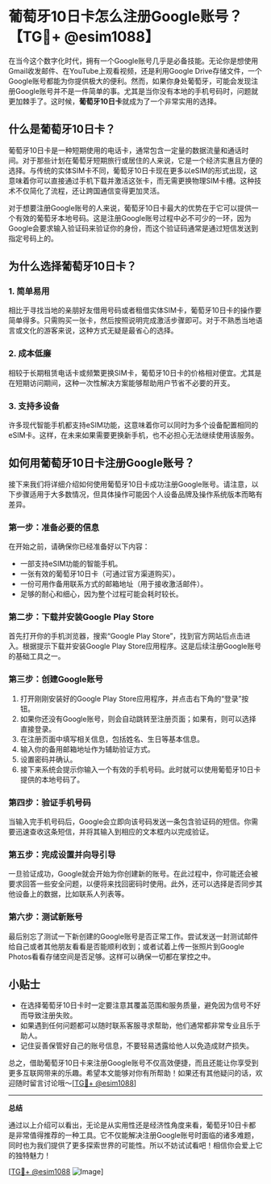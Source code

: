 # 葡萄牙10日卡怎么注册Google账号？【TG💪+ @esim1088】

在当今这个数字化时代，拥有一个Google账号几乎是必备技能。无论你是想使用Gmail收发邮件、在YouTube上观看视频，还是利用Google Drive存储文件，一个Google账号都能为你提供极大的便利。然而，如果你身处葡萄牙，可能会发现注册Google账号并不是一件简单的事。尤其是当你没有本地的手机号码时，问题就更加棘手了。这时候，**葡萄牙10日卡**就成为了一个非常实用的选择。

## 什么是葡萄牙10日卡？

葡萄牙10日卡是一种短期使用的电话卡，通常包含一定量的数据流量和通话时间。对于那些计划在葡萄牙短期旅行或居住的人来说，它是一个经济实惠且方便的选择。与传统的实体SIM卡不同，葡萄牙10日卡现在更多以eSIM的形式出现，这意味着你可以直接通过手机下载并激活这张卡，而无需更换物理SIM卡槽。这种技术不仅简化了流程，还让跨国通信变得更加灵活。

对于想要注册Google账号的人来说，葡萄牙10日卡最大的优势在于它可以提供一个有效的葡萄牙本地号码。这是注册Google账号过程中必不可少的一环，因为Google会要求输入验证码来验证你的身份，而这个验证码通常是通过短信发送到指定号码上的。

## 为什么选择葡萄牙10日卡？

### 1. 简单易用

相比于寻找当地的亲朋好友借用号码或者租借实体SIM卡，葡萄牙10日卡的操作要简单得多。只需购买一张卡，然后按照说明完成激活步骤即可。对于不熟悉当地语言或文化的游客来说，这种方式无疑是最省心的选择。

### 2. 成本低廉

相较于长期租赁电话卡或频繁更换SIM卡，葡萄牙10日卡的价格相对便宜。尤其是在短期访问期间，这种一次性解决方案能够帮助用户节省不必要的开支。

### 3. 支持多设备

许多现代智能手机都支持eSIM功能，这意味着你可以同时为多个设备配置相同的eSIM卡。这样，在未来如果需要更换新手机，也不必担心无法继续使用该服务。

## 如何用葡萄牙10日卡注册Google账号？

接下来我们将详细介绍如何使用葡萄牙10日卡成功注册Google账号。请注意，以下步骤适用于大多数情况，但具体操作可能因个人设备品牌及操作系统版本而略有差异。

### 第一步：准备必要的信息

在开始之前，请确保你已经准备好以下内容：
- 一部支持eSIM功能的智能手机。
- 一张有效的葡萄牙10日卡（可通过官方渠道购买）。
- 一份可用作备用联系方式的邮箱地址（用于接收激活邮件）。
- 足够的耐心和细心，因为整个过程可能会耗时较长。

### 第二步：下载并安装Google Play Store

首先打开你的手机浏览器，搜索“Google Play Store”，找到官方网站后点击进入。根据提示下载并安装Google Play Store应用程序。这是后续注册Google账号的基础工具之一。

### 第三步：创建Google账号

1. 打开刚刚安装好的Google Play Store应用程序，并点击右下角的“登录”按钮。
2. 如果你还没有Google账号，则会自动跳转至注册页面；如果有，则可以选择直接登录。
3. 在注册页面中填写相关信息，包括姓名、生日等基本信息。
4. 输入你的备用邮箱地址作为辅助验证方式。
5. 设置密码并确认。
6. 接下来系统会提示你输入一个有效的手机号码。此时就可以使用葡萄牙10日卡提供的本地号码了。

### 第四步：验证手机号码

当输入完手机号码后，Google会立即向该号码发送一条包含验证码的短信。你需要迅速查收这条短信，并将其输入到相应的文本框内以完成验证。

### 第五步：完成设置并向导引导

一旦验证成功，Google就会开始为你创建新的账号。在此过程中，你可能还会被要求回答一些安全问题，以便将来找回密码时使用。此外，还可以选择是否同步其他设备上的数据，比如联系人列表等。

### 第六步：测试新账号

最后别忘了测试一下新创建的Google账号是否正常工作。尝试发送一封测试邮件给自己或者其他朋友看看是否能顺利收到；或者试着上传一张照片到Google Photos看看存储空间是否足够。这样可以确保一切都在掌控之中。

## 小贴士

- 在选择葡萄牙10日卡时一定要注意其覆盖范围和服务质量，避免因为信号不好而导致注册失败。
- 如果遇到任何问题都可以随时联系客服寻求帮助，他们通常都非常专业且乐于助人。
- 记住妥善保管好自己的账号信息，不要轻易透露给他人以免造成财产损失。

总之，借助葡萄牙10日卡来注册Google账号不仅高效便捷，而且还能让你享受到更多互联网带来的乐趣。希望本文能够对你有所帮助！如果还有其他疑问的话，欢迎随时留言讨论哦～[[TG💪+ @esim1088](https://t.me/s/esim1088)]

---

**总结**

通过以上介绍可以看出，无论是从实用性还是经济性角度来看，葡萄牙10日卡都是非常值得推荐的一种工具。它不仅能解决注册Google账号时面临的诸多难题，同时也为我们提供了更多探索世界的可能性。所以不妨试试看吧！相信你会爱上它的独特魅力！

[[TG💪+ @esim1088](https://t.me/s/esim1088) ![Image](https://i.postimg.cc/4NQfJmqS/Snipaste-2025-05-13-00-14-12.png)]
